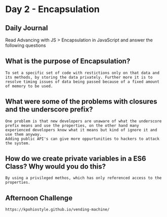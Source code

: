 # Day 2 - Encapsulation
## Daily Journal
Read Advancing with JS > Encapsulation in JavaScript and answer the following questions
## What is the purpose of Encapsulation?
    To set a specific set of code with restictions only on that data and its methods, by storing the data privately. Further more it is to resolve timing issues of data being passed because of a fixed amount of memory to be used.
## What were some of the problems with closures and the underscore prefix?
    One problem is that new developers are unaware of what the underscore prefix means and use the properties, on the other hand many experienced developers know what it means but kind of ignore it and use them anyway.
    Adding public API's can give more oppurtunities to hackers to attack the system.

## How do we create private variables in a ES6 Class? Why would you do this?
    By using a privileged methos, which has only referenced access to the properties.
## Afternoon Challenge
    https://kpohiostyle.github.io/vending-machine/